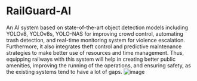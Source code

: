 # RailGuard-AI

An AI system based on state-of-the-art object 
detection models including YOLOv8, YOLOv8s, YOLO-NAS 
for improving crowd control, automating trash detection, 
and real-time monitoring system for violence escalation. 
Furthermore, it also integrates theft control and predictive 
maintenance strategies to make better use of resources and 
time management. Thus, equipping railways with this system 
will help in creating better public amenities, improving the 
running of the operations, and ensuring safety, as the 
existing systems tend to have a lot of gaps. 
![image](https://github.com/user-attachments/assets/da02e10b-cf08-4e8b-896e-cdcaf0b1bd36)


